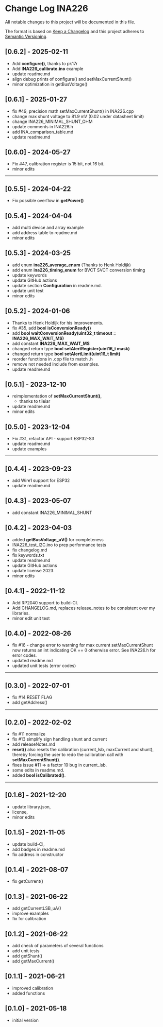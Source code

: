 # Change Log INA226

All notable changes to this project will be documented in this file.

The format is based on [Keep a Changelog](http://keepachangelog.com/)
and this project adheres to [Semantic Versioning](http://semver.org/).


## [0.6.2] - 2025-02-11
- Add **configure()**, thanks to pk17r
- Add **INA226_calibrate.ino** example
- update readme.md
- align debug prints of configure() and setMaxCurrentShunt()
- minor optimization in getBusVoltage()


## [0.6.1] - 2025-01-27
- fix #49, precision math setMaxCurrentShunt() in INA226.cpp
- change max shunt voltage to 81.9 mV (0.02 under datasheet limit)
- change INA226_MINIMAL_SHUNT_OHM
- update comments in INA226.h
- add INA_comparison_table.md
- update readme.md

## [0.6.0] - 2024-05-27
- Fix #47, calibration register is 15 bit, not 16 bit.
- minor edits

----

## [0.5.5] - 2024-04-22
- Fix possible overflow in **getPower()**


## [0.5.4] - 2024-04-04
- add multi device and array example
- add address table to readme.md
- minor edits

## [0.5.3] - 2024-03-25
- add enum **ina226_average_enum** (Thanks to Henk Holdijk)
- add enum **ina226_timing_enum** for BVCT SVCT conversion timing
- update keywords
- update GitHub actions
- update section **Configuration** in readme.md.
- update unit test
- minor edits

## [0.5.2] - 2024-01-06
- Thanks to Henk Holdijk for his improvements.
- fix #35, add **bool isConversionReady()**
- add **bool waitConversionReady(uint32_t timeout = INA226_MAX_WAIT_MS)**
- add constant **INA226_MAX_WAIT_MS**
- changed return type **bool setAlertRegister(uint16_t mask)**
- changed return type **bool setAlertLimit(uint16_t limit)**
- reorder functions in .cpp file to match .h
- remove not needed include from examples.
- update readme.md

## [0.5.1] - 2023-12-10
- reimplementation of **setMaxCurrentShunt()**,
  - thanks to tileiar
- update readme.md
- minor edits

## [0.5.0] - 2023-12-04
- Fix #31, refactor API - support ESP32-S3
- update readme.md
- update examples

----

## [0.4.4] - 2023-09-23
- add Wire1 support for ESP32
- update readme.md

## [0.4.3] - 2023-05-07
- add constant INA226_MINIMAL_SHUNT

## [0.4.2] - 2023-04-03
- added **getBusVoltage_uV()** for completeness
- INA226_test_I2C.ino to prep performance tests
- fix changelog.md
- fix keywords.txt
- update readme.md
- update GitHub actions
- update license 2023
- minor edits

## [0.4.1] - 2022-11-12
- Add RP2040 support to build-CI.
- Add CHANGELOG.md, replaces release_notes to be consistent over my libraries.
- minor edit unit test

## [0.4.0] - 2022-08-26
- fix #16 - change error to warning for max current
  setMaxCurrentShunt now returns an int indicating OK == 0
  otherwise error. See INA226.h for error codes.
- updated readme.md
- updated unit tests (error codes)

----

## [0.3.0] - 2022-07-01
- fix #14 RESET FLAG
- add getAddress()

----

## [0.2.0] - 2022-02-02
- fix #11 normalize
- fix #13 simplify sign handling shunt and current
- add releaseNotes.md
- **reset()** also resets the calibration (current_lsb, maxCurrent and shunt),
thereby forcing the user to redo the calibration call with **setMaxCurrentShunt()**.
- fixes issue #11 => a factor 10 bug in current_lsb.
- some edits in readme.md.
- added **bool isCalibrated()**.

----

## [0.1.6] - 2021-12-20
- update library.json,
- license,
- minor edits

## [0.1.5] - 2021-11-05
- update build-CI,
- add badges in readme.md
- fix address in constructor

## [0.1.4] - 2021-08-07
- fix getCurrent()

## [0.1.3] - 2021-06-22
- add getCurrentLSB_uA()
- improve examples
- fix for calibration

## [0.1.2] - 2021-06-22
- add check of parameters of several functions
- add unit tests
- add getShunt()
- add getMaxCurrent()

## [0.1.1] - 2021-06-21
- improved calibration
- added functions

## [0.1.0] - 2021-05-18
- initial version



